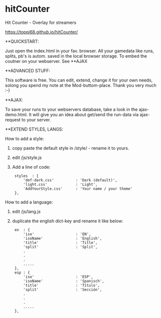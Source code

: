 # hitCounter
Hit Counter - Overlay for streamers

https://toppi68.github.io/hitCounter/

**QUICKSTART:

Just open the index.html in your fav. browser.
All your gamedata like runs, splits, pb's is autom. saved in the local browser storage.
To embed the coutner on your webserver. See **AJAX

**ADVANCED STUFF:

This software is free. You can edit, extend, change it for your own needs, 
solong you spend my note at the Mod-buttom-place. 
Thank you very much :-)

**AJAX:

To save your runs to your webservers database, take a look in the ajax-demo.html. 
It will give you an idea about get/send the run-data via ajax-request to your server.

**EXTEND STYLES, LANGS:

How to add a style:
1. copy paste the default style in /style/ - rename it to yours.
2. edit /js/style.js
3. Add a line of code:

		styles	: {
			'def-dark.css'			: 'Dark (default)',
			'light.css'				: 'Light',
			'AddYourStyle.css'		: 'Your name / your theme'
		},

How to add a language:
1. edit /js/lang.js
2. duplicate the english dict-key and rename it like below:

		en	: {
			'iso'					: 'EN',
			'isoName'				: 'English',
			'title'					: 'Title',
			'split'					: 'Split',
			.
			.
			.
			.....
		},
		esp	: {
			'iso'					: 'ESP',
			'isoName'				: 'Spanisch',
			'title'					: 'Título',
			'split'					: 'Sección',
			.
			.
			.
			.....
		},
